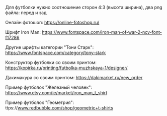 Для футболки нужно соотношение сторон 4:3 (высота:ширина), два png файла: перед и зад

Онлайн фотошоп: https://online-fotoshop.ru/

Шрифт Iron Man: https://www.fontspace.com/iron-man-of-war-2-ncv-font-f17286

Другие шрифты категории "Тони Старк": https://www.fontspace.com/category/tony-stark

Конструктор футболки со своим принтом: https://kopirka.ru/printing/futbolka-muzhskaya-1/designer/

Дакимакура со своим принтом: https://dakimarket.ru/new_order

Пример футболок "Железный человек": https://www.etsy.com/ie/market/iron_man_t_shirt

Пример футболок "Геометрия": ttps://www.redbubble.com/shop/geometric+t-shirts